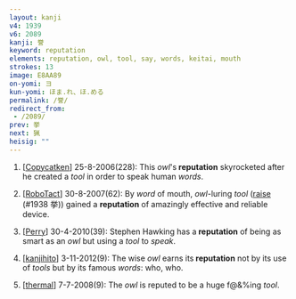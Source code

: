 ```yaml
---
layout: kanji
v4: 1939
v6: 2089
kanji: 誉
keyword: reputation
elements: reputation, owl, tool, say, words, keitai, mouth
strokes: 13
image: E8AA89
on-yomi: ヨ
kun-yomi: ほま.れ、ほ.める
permalink: /誉/
redirect_from:
 - /2089/
prev: 挙
next: 猟
heisig: ""
---
```


1) [<a href="http://kanji.koohii.com/profile/Copycatken">Copycatken</a>] 25-8-2006(228): This <em>owl</em>&#039;s<strong> reputation</strong> skyrocketed after he created a <em>tool</em> in order to speak human <em>words</em>.

2) [<a href="http://kanji.koohii.com/profile/RoboTact">RoboTact</a>] 30-8-2007(62): By <em>word</em> of mouth, <em>owl</em>-luring <em>tool</em> (<a href="../v4/1938.html">raise</a> (#1938 挙)) gained a <strong>reputation</strong> of amazingly effective and reliable device.

3) [<a href="http://kanji.koohii.com/profile/Perry">Perry</a>] 30-4-2010(39): Stephen Hawking has a<strong> reputation</strong> of being as smart as an <em>owl</em> but using a <em>tool</em> to <em>speak</em>.

4) [<a href="http://kanji.koohii.com/profile/kanjihito">kanjihito</a>] 3-11-2012(9): The wise <em>owl</em> earns its<strong> reputation</strong> not by its use of <em>tools</em> but by its famous <em>words</em>: who, who.

5) [<a href="http://kanji.koohii.com/profile/thermal">thermal</a>] 7-7-2008(9): The <em>owl</em> is reputed to be a huge f@&amp;%ing <em>tool</em>.

